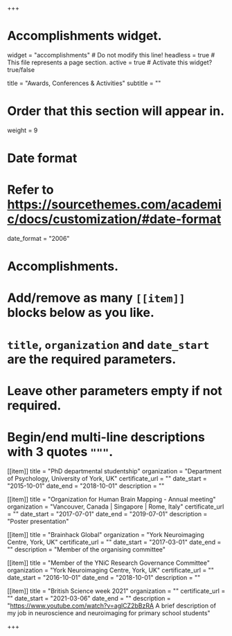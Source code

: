 +++
# Accomplishments widget.
widget = "accomplishments"  # Do not modify this line!
headless = true  # This file represents a page section.
active = true  # Activate this widget? true/false

title = "Awards, Conferences & Activities"
subtitle = ""

# Order that this section will appear in.
weight = 9

# Date format
#   Refer to https://sourcethemes.com/academic/docs/customization/#date-format
date_format = "2006"

# Accomplishments.
#   Add/remove as many `[[item]]` blocks below as you like.
#   `title`, `organization` and `date_start` are the required parameters.
#   Leave other parameters empty if not required.
#   Begin/end multi-line descriptions with 3 quotes `"""`.

[[item]]
  title = "PhD departmental studentship"
  organization = "Department of Psychology, University of York, UK"
  certificate_url = ""
  date_start = "2015-10-01"
  date_end = "2018-10-01"
  description = ""
  
[[item]]
  title = "Organization for Human Brain Mapping - Annual meeting"
  organization = "Vancouver, Canada | Singapore | Rome, Italy"
  certificate_url = ""
  date_start = "2017-07-01"
  date_end = "2019-07-01"
  description = "Poster presentation"

[[item]]
  title = "Brainhack Global"
  organization = "York Neuroimaging Centre, York, UK"
  certificate_url = ""
  date_start = "2017-03-01"
  date_end = ""
  description = "Member of the organising committee"

[[item]]
  title = "Member of the YNiC Research Governance Committee"
  organization = "York Neuroimaging Centre, York, UK"
  certificate_url = ""
  date_start = "2016-10-01"
  date_end = "2018-10-01"
  description = ""
  
[[item]]
  title = "British Science week 2021"
  organization = ""
  certificate_url = ""
  date_start = "2021-03-06"
  date_end = ""
  description = "https://www.youtube.com/watch?v=aglCZ2bBzRA A brief description of my job in neuroscience and neuroimaging for primary school students"

+++
